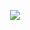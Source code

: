 <p align="center">
  <img src="https://capsule-render.vercel.app/api?type=transparent&color=auto&height=300&section=header&text=I%20am%20a%20Full-stack%20developer&fontSize=50" />
</p>
